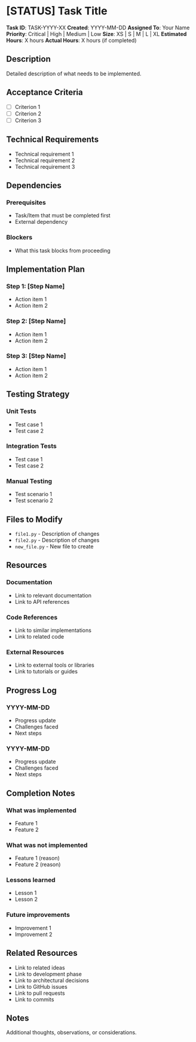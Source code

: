 # [STATUS] Task Title

**Task ID**: TASK-YYYY-XX
**Created**: YYYY-MM-DD
**Assigned To**: Your Name
**Priority**: Critical | High | Medium | Low
**Size**: XS | S | M | L | XL
**Estimated Hours**: X hours
**Actual Hours**: X hours (if completed)

## Description

Detailed description of what needs to be implemented.

## Acceptance Criteria

- [ ] Criterion 1
- [ ] Criterion 2
- [ ] Criterion 3

## Technical Requirements

- Technical requirement 1
- Technical requirement 2
- Technical requirement 3

## Dependencies

### Prerequisites
- Task/Item that must be completed first
- External dependency

### Blockers
- What this task blocks from proceeding

## Implementation Plan

### Step 1: [Step Name]
- Action item 1
- Action item 2

### Step 2: [Step Name]
- Action item 1
- Action item 2

### Step 3: [Step Name]
- Action item 1
- Action item 2

## Testing Strategy

### Unit Tests
- Test case 1
- Test case 2

### Integration Tests
- Test case 1
- Test case 2

### Manual Testing
- Test scenario 1
- Test scenario 2

## Files to Modify

- `file1.py` - Description of changes
- `file2.py` - Description of changes
- `new_file.py` - New file to create

## Resources

### Documentation
- Link to relevant documentation
- Link to API references

### Code References
- Link to similar implementations
- Link to related code

### External Resources
- Link to external tools or libraries
- Link to tutorials or guides

## Progress Log

### YYYY-MM-DD
- Progress update
- Challenges faced
- Next steps

### YYYY-MM-DD
- Progress update
- Challenges faced
- Next steps

## Completion Notes

### What was implemented
- Feature 1
- Feature 2

### What was not implemented
- Feature 1 (reason)
- Feature 2 (reason)

### Lessons learned
- Lesson 1
- Lesson 2

### Future improvements
- Improvement 1
- Improvement 2

## Related Resources

- Link to related ideas
- Link to development phase
- Link to architectural decisions
- Link to GitHub issues
- Link to pull requests
- Link to commits

## Notes

Additional thoughts, observations, or considerations.
